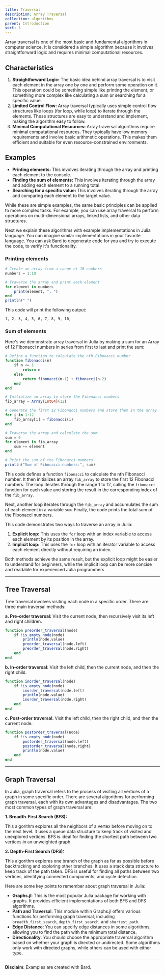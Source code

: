 ```yaml
---
title: Traversal
description: Array Traversal
collection: algorithms
parent: Introduction
sort: 3
---
```


Array traversal is one of the most basic and fundamental algorithms in computer science. It is considered a simple algorithm because it involves straightforward logic and requires minimal computational resources.

## Characteristics

1. **Straightforward Logic:** The basic idea behind array traversal is to visit each element in the array one by one and perform some operation on it. This operation could be something simple like printing the element, or something more complex like calculating a sum or searching for a specific value.
2. **Limited Control Flow:** Array traversal typically uses simple control flow structures like loops (for loop, while loop) to iterate through the elements. These structures are easy to understand and implement, making the algorithm easy to follow.
3. **Minimal Computational Resources:** Array traversal algorithms require minimal computational resources. They typically have low memory requirements and involve basic arithmetic operations. This makes them efficient and suitable for even resource-constrained environments.

## Examples

* **Printing elements:** This involves iterating through the array and printing each element to the console.
* **Finding the sum of elements:** This involves iterating through the array and adding each element to a running total.
* **Searching for a specific value:** This involves iterating through the array and comparing each element to the target value.

While these are simple examples, the same basic principles can be applied to more complex tasks. For example, you can use array traversal to perform operations on multi-dimensional arrays, linked lists, and other data structures.

Next we explain these algorithms with example implementations in Julia language. You can imagine similar implementations in your favorite language. You can ask Bard to degenerate code for you and try to execute the code, to verify it's functionality.

### Printing elements

```julia
# Create an array from a range of 10 numbers
numbers = 1:10

# Traverse the array and print each element
for element in numbers
    print(element, ", ")
end
println(" ")
```

This code will print the following output:

```
1, 2, 3, 4, 5, 6, 7, 8, 9, 10,
```

### Sum of elements

Here's we demonstrate array traversal in Julia by making a sum for an Array of 12 Fibonacci numbers in series from first to last and print the sum:

```julia
# Define a function to calculate the nth Fibonacci number
function fibonacci(n)
    if n <= 1
        return n
    else
        return fibonacci(n-1) + fibonacci(n-2)
    end
end

# Initialize an array to store the Fibonacci numbers
fib_array = Array{Int64}(12)

# Generate the first 12 Fibonacci numbers and store them in the array
for i in 1:12
    fib_array[i] = fibonacci(i)
end

# Traverse the array and calculate the sum
sum = 0
for element in fib_array
    sum += element
end

# Print the sum of the Fibonacci numbers
println("Sum of Fibonacci numbers:", sum)
```

This code defines a function `fibonacci` to calculate the nth Fibonacci number. It then initializes an array `fib_array` to store the first 12 Fibonacci numbers. The loop iterates through the range 1 to 12, calling the `fibonacci` function for each value and storing the result in the corresponding index of the `fib_array`.

Next, another loop iterates through the `fib_array` and accumulates the sum of each element in a variable `sum`. Finally, the code prints the total sum of the Fibonacci numbers.

This code demonstrates two ways to traverse an array in Julia:

1. **Explicit loop:** This uses the `for` loop with an index variable to access each element by its position in the array.
2. **Implicit loop:** This uses the `for` loop with an iterator variable to access each element directly without requiring an index.

Both methods achieve the same result, but the explicit loop might be easier to understand for beginners, while the implicit loop can be more concise and readable for experienced Julia programmers.

---

## Tree Traversal

Tree traversal involves visiting each node in a specific order. There are three main traversal methods:

**a. Pre-order traversal:** Visit the current node, then recursively visit its left and right children.

```julia
function preorder_traversal(node)
    if !is_empty_node(node)
        println(node.value)
        preorder_traversal(node.left)
        preorder_traversal(node.right)
    end
end
```

**b. In-order traversal:** Visit the left child, then the current node, and then the right child.

```julia
function inorder_traversal(node)
    if !is_empty_node(node)
        inorder_traversal(node.left)
        println(node.value)
        inorder_traversal(node.right)
    end
end
```

**c. Post-order traversal:** Visit the left child, then the right child, and then the current node.

```julia
function postorder_traversal(node)
    if !is_empty_node(node)
        postorder_traversal(node.left)
        postorder_traversal(node.right)
        println(node.value)
    end
end
```

----

## Graph Traversal

In Julia, graph traversal refers to the process of visiting all vertices of a graph in some specific order. There are several algorithms for performing graph traversal, each with its own advantages and disadvantages. The two most common types of graph traversal are:

**1. Breadth-First Search (BFS):**

This algorithm explores all the neighbors of a vertex before moving on to the next level. It uses a queue data structure to keep track of visited and unexplored vertices. BFS is ideal for finding the shortest path between two vertices in an unweighted graph.

**2. Depth-First Search (DFS):**

This algorithm explores one branch of the graph as far as possible before backtracking and exploring other branches. It uses a stack data structure to keep track of the path taken. DFS is useful for finding all paths between two vertices, identifying connected components, and cycle detection.

Here are some key points to remember about graph traversal in Julia:

* **Graphs.jl**: This is the most popular Julia package for working with graphs. It provides efficient implementations of both BFS and DFS algorithms.
* **Path and Traversal**: This module within Graphs.jl offers various functions for performing graph traversal, including `breadth_first_search`, `depth_first_search`, and `shortest_path`.
* **Edge Distance**: You can specify edge distances in some algorithms, allowing you to find the path with the minimum total distance.
* **Directionality**: You should choose the appropriate traversal algorithm based on whether your graph is directed or undirected. Some algorithms only work with directed graphs, while others can be used with either type.

---


**Disclaim:** Examples are created with Bard.




